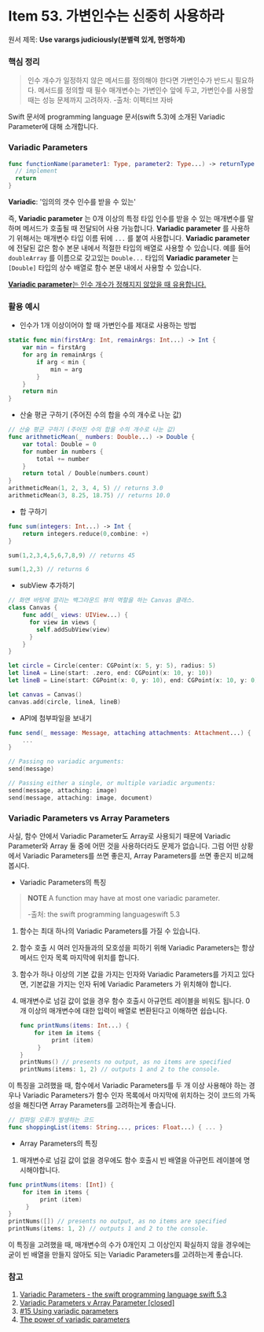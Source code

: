# Item 53. 가변인수는 신중히 사용하라

원서 제목: **Use varargs judiciously(분별력 있게, 현명하게)**


### 핵심 정리

> 인수 개수가 일정하지 않은 메서드를 정의해야 한다면 가변인수가 반드시 필요하다. 메서드를 정의할 때 필수 매개변수는 가변인수 앞에 두고, 가변인수를 사용할 때는 성능 문제까지 고려하자.
> -출처:  이펙티브 자바

Swift 문서에 programming language 문서(swift 5.3)에 소개된 Variadic Parameter에 대해 소개합니다.
### Variadic Parameters

``` swift
func functionName(parameter1: Type, parameter2: Type...) -> returnType {
  // implement
  return
}
```

**Variadic**: '임의의 갯수 인수를 받을 수 있는' 

즉, **Variadic parameter** 는 0개 이상의 특정 타입 인수를 받을 수 있는 매개변수를 말하며 메서드가 호출될 때 전달되어 사용 가능합니다. **Variadic parameter** 를 사용하기 위해서는 매개변수 타입 이름 뒤에 `...` 를 붙여 사용합니다. **Variadic parameter** 에 전달된 값은 함수 본문 내에서 적절한 타입의 배열로 사용할 수 있습니다. 예를 들어 `doubleArray` 를 이름으로 갖고있는 `Double...` 타입의 **Variadic parameter** 는 `[Double]` 타입의 상수 배열로 함수 본문 내에서 사용할 수 있습니다.

<u>**Variadic parameter**는 인수 개수가 정해지지 않았을 때 유용합니다.</u> 


### 활용 예시

* 인수가 1개 이상이어야 할 때 가변인수를 제대로 사용하는 방법
```swift
static func min(firstArg: Int, remainArgs: Int...) -> Int {
    var min = firstArg
    for arg in remainArgs {
        if arg < min {
            min = arg
        }
    }
    return min
}
```

* 산술 평균 구하기 (주어진 수의 합을 수의 개수로 나눈 값)

```swift
// 산술 평균 구하기 (주어진 수의 합을 수의 개수로 나눈 값)
func arithmeticMean(_ numbers: Double...) -> Double {
    var total: Double = 0
    for number in numbers {
        total += number
    }
    return total / Double(numbers.count)
}
arithmeticMean(1, 2, 3, 4, 5) // returns 3.0
arithmeticMean(3, 8.25, 18.75) // returns 10.0
```

* 합 구하기
```swift
func sum(integers: Int...) -> Int { 
    return integers.reduce(0,combine: +) 
} 

sum(1,2,3,4,5,6,7,8,9) // returns 45

sum(1,2,3) // returns 6
```

* subView 추가하기
```swift
// 화면 바탕에 깔리는 백그라운드 뷰의 역할을 하는 Canvas 클래스.
class Canvas {
    func add(_ views: UIView...) {
      for view in views {
        self.addSubView(view)
      }
    }
}

let circle = Circle(center: CGPoint(x: 5, y: 5), radius: 5)
let lineA = Line(start: .zero, end: CGPoint(x: 10, y: 10))
let lineB = Line(start: CGPoint(x: 0, y: 10), end: CGPoint(x: 10, y: 0))

let canvas = Canvas()
canvas.add(circle, lineA, lineB)
```

* API에 첨부파일을 보내기
```swift
func send(_ message: Message, attaching attachments: Attachment...) {
    ...
}

// Passing no variadic arguments:
send(message)

// Passing either a single, or multiple variadic arguments:
send(message, attaching: image)
send(message, attaching: image, document)
```

### Variadic Parameters vs Array Parameters

사실, 함수 안에서 Variadic Parameter도 Array로 사용되기 때문에 Variadic Parameter와 Array 둘 중에 어떤 것을 사용하더라도 문제가 없습니다. 그럼 어떤 상황에서 Variadic Parameters를 쓰면 좋은지, Array Parameters를 쓰면 좋은지 비교해봅시다.

* Variadic Parameters의 특징

> **NOTE**
> A function may have at most one variadic parameter.
>
> -출처: the swift programming languageswift 5.3

1. 함수는 최대 하나의 Variadic Parameters를 가질 수 있습니다. 

2. 함수 호출 시 여러 인자들과의 모호성을 피하기 위해 Variadic Parameters는 항상 메서드 인자 목록 마지막에 위치를 합니다.

3. 함수가 하나 이상의 기본 값을 가지는 인자와 Variadic Parameters를 가지고 있다면, 기본값을 가지는 인자 뒤에 Variadic Parameters 가 위치해야 합니다.

4. 매개변수로 넘길 값이 없을 경우 함수 호출시 아규먼트 레이블을 비워도 됩니다.
0개 이상의 매개변수에 대한 입력이 배열로 변환된다고 이해하면 쉽습니다.
   
   ```swift
   func printNums(items: Int...) {
       for item in items {
            print (item)
        }
   }
   printNums() // presents no output, as no items are specified
   printNums(items: 1, 2) // outputs 1 and 2 to the console.
   ```

이 특징을 고려했을 때, 함수에서 Variadic Parameters를 두 개 이상 사용해야 하는 경우나 Variadic Parameters가 함수 인자 목록에서 마지막에 위치하는 것이 코드의 가독성을 해친다면 Array Parameters를 고려하는게 좋습니다.


```swift
// 컴파일 오류가 발생하는 코드
func shoppingList(items: String..., prices: Float...) { ... }
```


* Array Parameters의 특징

1. 매개변수로 넘길 값이 없을 경우에도 함수 호출시 빈 배열을 아규먼트 레이블에 명시해야합니다.

```swift
func printNums(items: [Int]) {
    for item in items {
         print (item)
     }
}
printNums([]) // presents no output, as no items are specified
printNums(items: 1, 2) // outputs 1 and 2 to the console.
```

이 특징을 고려했을 때, 매개변수의 수가 0개인지 그 이상인지 확실하지 않을 경우에는 굳이 빈 배열을 만들지 않아도 되는 Variadic Parameters를 고려하는게 좋습니다.




### 참고

1. [Variadic Parameters - the swift programming language swift 5.3](https://docs.swift.org/swift-book/LanguageGuide/Functions.html#ID166)
2. [Variadic Parameters v Array Parameter [closed]](https://stackoverflow.com/questions/30572738/variadic-parameters-v-array-parameter)
3. [#15 Using variadic parameters](https://github.com/JohnSundell/SwiftTips#15-using-variadic-parameters)
4. [The power of variadic parameters](https://www.swiftbysundell.com/tips/the-power-of-variadic-parameters/)

